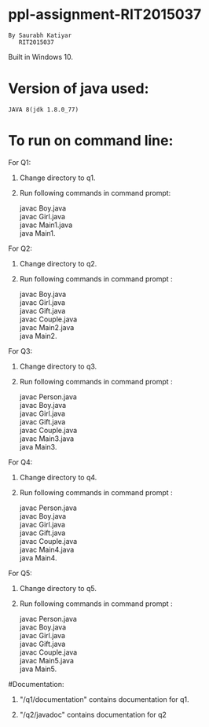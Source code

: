 # ppl-assignment-RIT2015037
    By Saurabh Katiyar 
       RIT2015037

 Built in Windows 10.
 
 # Version of java used:
    JAVA 8(jdk 1.8.0_77)

# To run on command line:
For Q1: 
1) Change directory to q1.
2) Run following commands in command prompt: 

    javac Boy.java    
    javac Girl.java     
    javac Main1.java    
    java Main1.

For Q2:
1) Change directory to q2.
2) Run following commands in command prompt :

    javac Boy.java     
    javac Girl.java     
    javac Gift.java     
    javac Couple.java     
    javac Main2.java     
    java Main2.

For Q3:
1) Change directory to q3.
2) Run following commands in command prompt :

    javac Person.java     
    javac Boy.java     
    javac Girl.java      
    javac Gift.java     
    javac Couple.java     
    javac Main3.java     
    java Main3.
    
For Q4:
1) Change directory to q4.
2) Run following commands in command prompt :

    javac Person.java      
    javac Boy.java     
    javac Girl.java     
    javac Gift.java     
    javac Couple.java     
    javac Main4.java     
    java Main4.

For Q5:
1) Change directory to q5.
2) Run following commands in command prompt :

    javac Person.java     
    javac Boy.java     
    javac Girl.java       
    javac Gift.java     
    javac Couple.java     
    javac Main5.java     
    java Main5.
   

#Documentation:

1) "/q1/documentation" contains documentation for q1.

2) "/q2/javadoc" contains documentation for q2

